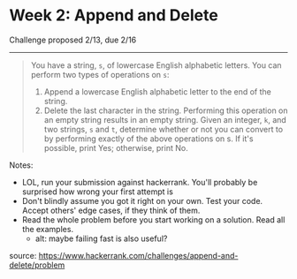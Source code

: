# Week 2: Append and Delete

Challenge proposed 2/13, due 2/16

-----------------------------------------------------------

> You have a string, ``s``, of lowercase English alphabetic letters. You can perform two types of operations on ``s``:
> 1. Append a lowercase English alphabetic letter to the end of the string.
> 2. Delete the last character in the string. Performing this operation on an empty string results in an empty string.
> Given an integer, ``k``, and two strings, ``s`` and ``t``, determine whether or not you can convert  to  by performing exactly  of the above operations on s. If it's possible, print Yes; otherwise, print No.


Notes:
- LOL, run your submission against hackerrank. You'll probably be surprised how wrong your first attempt is
- Don't blindly assume you got it right on your own. Test your code. Accept others' edge cases, if they think of them.
- Read the whole problem before you start working on a solution. Read all the examples.
    - alt: maybe failing fast is also useful?


source: https://www.hackerrank.com/challenges/append-and-delete/problem
